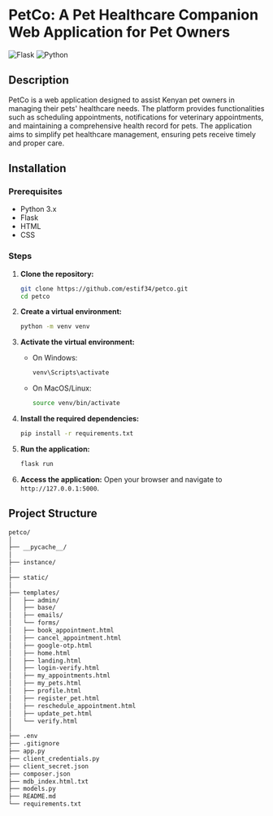 # PetCo: A Pet Healthcare Companion Web Application for Pet Owners

![Flask](https://img.shields.io/badge/flask-%23000.svg?style=for-the-badge&logo=flask&logoColor=white) ![Python](https://img.shields.io/badge/python-3670A0?style=for-the-badge&logo=python&logoColor=ffdd54)
## Description
PetCo is a web application designed to assist Kenyan pet owners in managing their pets' healthcare needs. The platform provides functionalities such as scheduling appointments, notifications for veterinary appointments, and maintaining a comprehensive health record for pets. The application aims to simplify pet healthcare management, ensuring pets receive timely and proper care.

## Installation

### Prerequisites
- Python 3.x
- Flask
- HTML
- CSS

### Steps
1. **Clone the repository:**
    ```bash
    git clone https://github.com/estif34/petco.git
    cd petco
    ```

2. **Create a virtual environment:**
    ```bash
    python -m venv venv
    ```

3. **Activate the virtual environment:**
    - On Windows:
      ```bash
      venv\Scripts\activate
      ```
    - On MacOS/Linux:
      ```bash
      source venv/bin/activate
      ```

4. **Install the required dependencies:**
    ```bash
    pip install -r requirements.txt
    ```

5. **Run the application:**
    ```bash
    flask run
    ```

6. **Access the application:**
   Open your browser and navigate to `http://127.0.0.1:5000`.

## Project Structure
```markdown
petco/
│
├── __pycache__/
│
├── instance/
│
├── static/
│
├── templates/
│   ├── admin/
│   ├── base/
│   ├── emails/
│   └── forms/
│   ├── book_appointment.html
│   ├── cancel_appointment.html
│   ├── google-otp.html
│   ├── home.html
│   ├── landing.html
│   ├── login-verify.html
│   ├── my_appointments.html
│   ├── my_pets.html
│   ├── profile.html
│   ├── register_pet.html
│   ├── reschedule_appointment.html
│   ├── update_pet.html
│   └── verify.html
│
├── .env
├── .gitignore
├── app.py
├── client_credentials.py
├── client_secret.json
├── composer.json
├── mdb_index.html.txt
├── models.py
├── README.md
└── requirements.txt
